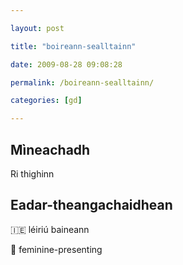 ```yaml
---

layout: post

title: "boireann-sealltainn"

date: 2009-08-28 09:08:28

permalink: /boireann-sealltainn/

categories: [gd]

---
```


## Mìneachadh

Ri thighinn

## Eadar-theangachaidhean

&#x1f1ee;&#x1f1ea; léiriú baineann

&#x1f3f4;&#xe0067;&#xe0062;&#xe0065;&#xe006e;&#xe0067;&#xe007f; feminine-presenting